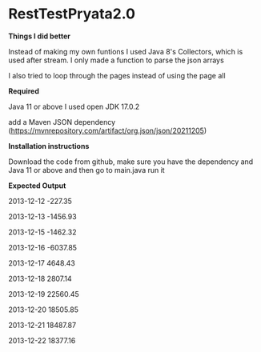 # RestTestPryata2.0

**Things I did better**

Instead of making my own funtions I used Java 8's Collectors, which is used after stream. I only made a function to parse the json arrays

I also tried to loop through the pages instead of using the page all 

**Required**

Java 11 or above I used open JDK 17.0.2

 add a Maven JSON dependency (https://mvnrepository.com/artifact/org.json/json/20211205)
 

**Installation instructions**

Download the code from github, make sure you have the dependency and Java 11 or above and then go to main.java run it 

**Expected Output**

2013-12-12 -227.35 

2013-12-13 -1456.93

2013-12-15 -1462.32

2013-12-16 -6037.85

2013-12-17 4648.43

2013-12-18 2807.14

2013-12-19 22560.45

2013-12-20 18505.85

2013-12-21 18487.87

2013-12-22 18377.16


   

